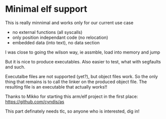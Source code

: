 Minimal elf support
===================

This is really minnimal and works only for our current use case
- no external functions (all syscalls)
- only position independant code (no relocation)
- embedded data (into text), no data section

I was close to going the wilson way, ie assmble, load into memory and jump

But it is nice to produce executables. Also easier to test, what with segfaults and such.

Executalbe files are not supported (yet?), but object files work. So the only thing that remains is to
call the linker on the produced object file. The resulting file is an executable that actually works!!

Thanks to Mikko for starting this arm/elf project in the first place: https://github.com/cyndis/as

This part definately needs tlc, so anyone who is interested, dig in!